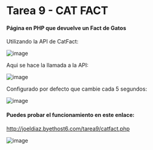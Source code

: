 # Tarea 9 - CAT FACT
#### Página en PHP que devuelve un Fact de Gatos

Utilizando la API de CatFact:

![image](https://github.com/joeldiazcc/Tarea9/assets/64970845/cfe395e9-52ee-44ed-93b7-8579384fadf6)

Aqui se hace la llamada a la API:

![image](https://github.com/joeldiazcc/Tarea9/assets/64970845/c74a95ab-5a8d-4de3-90e4-19eba77b794c)

Configurado por defecto que cambie cada 5 segundos:

![image](https://github.com/joeldiazcc/Tarea9/assets/64970845/fab3eaf7-a0f8-409a-b727-d06b29f1002d)

#### Puedes probar el funcionamiento en este enlace:

http://joeldiaz.byethost6.com/tarea9/catfact.php

![image](https://github.com/joeldiazcc/Tarea9/assets/64970845/f7841081-3a7b-4a48-a482-ace057adaf90)

